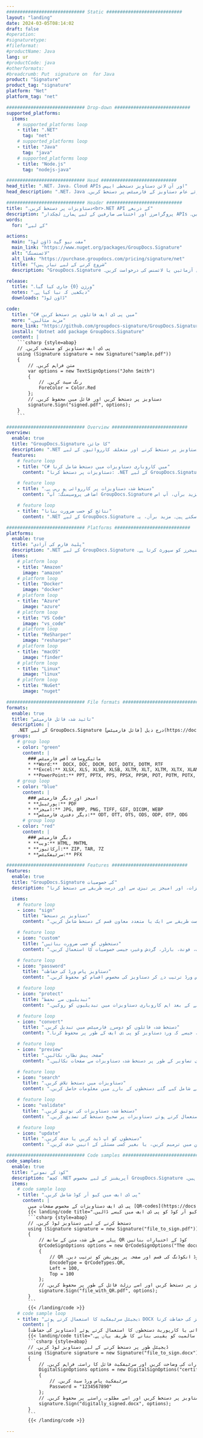 ```yaml
---
############################# Static ############################
layout: "landing"
date: 2024-03-05T08:14:02
draft: false
#operation: 
#signaturetype: 
#fileformat: 
#productName: Java
lang: ur
#productCode: java
#otherformats: 
#breadcrumb: Put  signature on  for Java
product: "Signature"
product_tag: "signature"
platform: "Net"
platform_tag: "net"

############################# Drop-down ############################
supported_platforms:
  items:
    # supported_platforms loop
    - title: ".NET"
      tag: "net"
    # supported_platforms loop
    - title: "Java"
      tag: "java"
    # supported_platforms loop
    - title: "Node.js"
      tag: "nodejs-java"

############################# Head ############################
head_title: ".NET، Java، Cloud APIs اور آن لائن دستاویز دستخطی ایپس"
head_description: ".NET، Java اور کلاؤڈ بیسڈ ایپلی کیشنز کے لیے آل ان ون دستاویز کا ای دستخطی حل حاصل کریں۔ سادہ ڈریگ اینڈ ڈراپ فیچر کا استعمال کرتے ہوئے عام دستاویز کے فارمیٹس پر دستخط کریں۔"

############################# Header ############################
title: "دستاویزات پر دستخط کریں۔<br>.NET API کے ذریعے"
description: "پروگرامرز اور اختتامی صارفین کے لیے ہمارے لچکدار APIs اور ایپ پر مبنی حل کا استعمال کرتے ہوئے کسی بھی پلیٹ فارم پر ڈیجیٹل دستاویزات اور تصاویر پر دستخط کریں۔"
words:
  for: "کے لیے"

actions:
  main: "مفت نیو گیٹ ڈاؤن لوڈ"
  main_link: "https://www.nuget.org/packages/GroupDocs.Signature"
  alt: "لائسنسنگ"
  alt_link: "https://purchase.groupdocs.com/pricing/signature/net"
  title: "شروع کرنے کے لیے تیار ہیں؟"
  description: "GroupDocs.Signature کی خصوصیات مفت میں آزمائیں یا لائسنس کی درخواست کریں۔"

release:
  title: "ورژن {0} جاری کیا گیا۔"
  notes: "دیکھیں کہ نیا کیا ہے۔"
  downloads: "ڈاؤن لوڈ"

code:
  title: "C# میں پی ڈی ایف فائلوں پر دستخط کریں"
  more: "مزید مثالیں۔"
  more_link: "https://github.com/groupdocs-signature/GroupDocs.Signature-for-.NET"
  install: "dotnet add package GroupDocs.Signature"
  content: |
    ```csharp {style=abap}   
    // پی ڈی ایف دستاویز کو منتخب کریں۔
    using (Signature signature = new Signature("sample.pdf"))
    {
        // متن فراہم کریں۔
        var options = new TextSignOptions("John Smith")
        {
            // رنگ سیٹ کریں۔
            ForeColor = Color.Red
        };
        // دستاویز پر دستخط کریں اور فائل میں محفوظ کریں۔
        signature.Sign("signed.pdf", options);
    }
    ```

############################# Overview ############################
overview:
  enable: true
  title: "GroupDocs.Signature کا جائزہ"
  description: ".NET ایپلی کیشنز میں دستاویز پر دستخط کرنے اور متعلقہ کارروائیوں کے لیے API"
  features:
    # feature loop
    - title: "C# میں کاروباری دستاویزات میں دستخط شامل کرنا"
      content: "دستاویزات پر دستخط کرنا: .NET کے لیے GroupDocs.Signature کے ساتھ، آپ پی ڈی ایف اور آفس دستاویزات میں متن، تصاویر، بارکوڈز، اور ڈیجیٹل سرٹیفکیٹس جیسے مختلف قسم کے دستخط شامل کر سکتے ہیں۔ یہ API آپ کو اپنے دستاویزات پر تقریباً کسی بھی قسم کے ڈیٹا کے ساتھ دستخط کرنے کی اجازت دیتا ہے، بشمول پوشیدہ میٹا ڈیٹا۔"

    # feature loop
    - title: "دستخط شدہ دستاویزات پر کارروائی ہو رہی ہے۔"
      content: "اضافی پروسیسنگ: آپ GroupDocs.Signature کا استعمال کرتے ہوئے دستخط شدہ دستاویزات پر طاقتور آپریشن کر سکتے ہیں۔ اس میں کاروباری دستاویزات میں موجودہ دستخطوں کی تلاش اور مخصوص معیارات کا استعمال کرتے ہوئے ان کی تصدیق کرنا شامل ہے۔ مزید برآں، آپ اس .NET API کے ذریعے دستاویز کی معلومات اور پیش نظارہ صفحات کو بازیافت کرسکتے ہیں۔"

    # feature loop
    - title: "نتائج کو حسب ضرورت بنانا"
      content: ".NET کے لیے GroupDocs.Signature حسب ضرورت کے وسیع اختیارات پیش کرتا ہے۔ آپ دستاویز کے صفحہ پر کہیں بھی دستخطوں کو درست طریقے سے رکھ سکتے ہیں اور مختلف ترتیبات کا استعمال کرتے ہوئے ان کی ظاہری شکل کو ایڈجسٹ کر سکتے ہیں۔ مزید برآں، یہ API پروسیس شدہ دستاویزات کو معاون فارمیٹس کی وسیع رینج میں محفوظ کرنے کی حمایت کرتا ہے۔"

############################# Platforms ############################
platforms:
  enable: true
  title: "پلیٹ فارم کی آزادی"
  description: ".NET کے لیے GroupDocs.Signature درج ذیل آپریٹنگ سسٹمز، فریم ورکس اور پیکیج مینیجرز کو سپورٹ کرتا ہے۔"
  items:
    # platform loop
    - title: "Amazon"
      image: "amazon"
    # platform loop
    - title: "Docker"
      image: "docker"
    # platform loop
    - title: "Azure"
      image: "azure"
    # platform loop
    - title: "VS Code"
      image: "vs_code"
    # platform loop
    - title: "ReSharper"
      image: "resharper"
    # platform loop
    - title: "macOS"
      image: "finder"
    # platform loop
    - title: "Linux"
      image: "linux"
    # platform loop
    - title: "NuGet"
      image: "nuget"

############################# File formats ############################
formats:
  enable: true
  title: "تائید شدہ فائل فارمیٹس"
  description: |
    .NET کے لیے GroupDocs.Signature درج ذیل [فائل فارمیٹس](https://docs.groupdocs.com/signature/net/supported-document-formats/) کے ساتھ کارروائیوں کی حمایت کرتا ہے۔
  groups:
    # group loop
    - color: "green"
      content: |
        ### مائیکروسافٹ آفس فارمیٹس
        * **Word:**  DOCX, DOC, DOCM, DOT, DOTX, DOTM, RTF
        * **Excel:** XLSX, XLS, XLSM, XLSB, XLTM, XLT, XLTM, XLTX, XLAM, SXC, SpreadsheetML
        * **PowerPoint:** PPT, PPTX, PPS, PPSX, PPSM, POT, POTM, POTX, PPTM
    # group loop
    - color: "blue"
      content: |
        ### امیجز اور دیگر فارمیٹس
        * **پورٹیبل:** PDF
        * **امیجز:** JPG, BMP, PNG, TIFF, GIF, DICOM, WEBP
        * **دیگر دفتری فارمیٹس:** ODT, OTT, OTS, ODS, ODP, OTP, ODG
      # group loop
    - color: "red"
      content: |
        ### دیگر فارمیٹس
        * **ویب:** HTML, MHTML
        * **آرکائیوز:** ZIP, TAR, 7Z
        * **سرٹیفکیٹس:** PFX

############################# Features ############################
features:
  enable: true
  title: "GroupDocs.Signature کی خصوصیات"
  description: "پی ڈی ایف، آفس دستاویزات، اور امیجز پر تیزی سے اور درست طریقے سے دستخط کرنا"

  items:
    # feature loop
    - icon: "sign"
      title: "دستاویز پر دستخط"
      content: "کاروباری دستاویزات پر کسی بھی مخصوص پوزیشن پر درست طریقے سے ایک یا متعدد معاون قسم کے دستخط شامل کریں۔"

    # feature loop
    - icon: "custom"
      title: "دستخطوں کو حسب ضرورت بنائیں"
      content: "دستخطوں کی ظاہری شکل کو ترتیب دینے کے لیے رنگ، فونٹ، بارڈر، گردش وغیرہ جیسی خصوصیات کا استعمال کریں۔"

    # feature loop
    - icon: "password"
      title: "دستاویز پاس ورڈ کی حفاظت"
      content: "دستخط کرنے کے بعد پاس ورڈ ترتیب دے کر دستاویز کی مخصوص اقسام کو محفوظ کریں۔"

    # feature loop
    - icon: "protect"
      title: "تبدیلیوں سے تحفظ"
      content: "ڈیجیٹل سرٹیفکیٹ کے ساتھ دستخط شامل کرنے کے بعد اہم کاروباری دستاویزات میں تبدیلیوں کو روکیں۔"

    # feature loop
    - icon: "convert"
      title: "دستخط شدہ فائلوں کو دوسرے فارمیٹس میں تبدیل کریں۔"
      content: "دستخط شدہ فائلوں کو مطلوبہ فارمیٹس میں تبدیل کریں، جیسے کہ ورڈ دستاویز کو پی ڈی ایف کے طور پر محفوظ کرنا۔"

    # feature loop
    - icon: "preview"
      title: "صفحہ پیش نظارہ نکالیں۔"
      content: "مستقبل کی پروسیسنگ کے لیے انفرادی تصاویر کے طور پر دستخط شدہ دستاویزات سے صفحات نکالیں۔"

    # feature loop
    - icon: "search"
      title: "دستاویزات میں دستخط تلاش کریں۔"
      content: "مخصوص دستاویزات میں پہلے شامل کیے گئے دستخطوں کے بارے میں معلومات حاصل کریں۔"

    # feature loop
    - icon: "validate"
      title: "دستخط شدہ دستاویزات کی توثیق کریں۔"
      content: "توثیق کی خصوصیات کا استعمال کرتے ہوئے دستاویزات پر صحیح دستخط کی تصدیق کریں۔"

    # feature loop
    - icon: "update"
      title: "دستخطوں کو اپ ڈیٹ کریں یا حذف کریں۔"
      content: "کسی صفحہ پر مخصوص دستخطوں کو آسانی سے جگہ دیں، ان کے متن میں ترمیم کریں، یا بغیر کسی مسئلے کے انہیں حذف کریں۔"

############################# Code samples ############################
code_samples:
  enable: true
  title: "کوڈ کے نمونے"
  description: "کچھ .NET آپریشنز کے لیے مخصوص GroupDocs.Signature کے کیسز استعمال کرتے ہیں۔"
  items:
    # code sample loop
    - title: "پی ڈی ایف میں کیو آر کوڈ شامل کریں۔"
      content: |
        پی ڈی ایف دستاویزات کے مخصوص صفحات میں [QR-codes](https://docs.groupdocs.com/signature/net/esign-document-with-qr-code-signature/) شامل کرنا کاروباری عمل کو بڑھا سکتا ہے۔ ذیل میں GroupDocs.Signature کا استعمال کرتے ہوئے QR کوڈ شامل کرنے کے طریقے کی ایک مثال ہے۔
        {{< landing/code title="کیو آر کوڈ کو پی ڈی ایف میں کیسے ڈالیں۔">}}
        ```csharp {style=abap}
        // دستخط کرنے کے لیے دستاویز لوڈ کریں۔
        using (Signature signature = new Signature("file_to_sign.pdf"))
        {
            // پہلے سے طے شدہ متن کے ساتھ QR کوڈ کے اختیارات بنائیں
            QrCodeSignOptions options = new QrCodeSignOptions("The document is approved by John Smith")
            {
                // QR کوڈ انکوڈنگ کی قسم اور صفحہ پر پوزیشن کو ترتیب دیں۔
                EncodeType = QrCodeTypes.QR,
                Left = 100,
                Top = 100
            };
            // دستاویز پر دستخط کریں اور اسے رزلٹ فائل کے طور پر محفوظ کریں۔
            signature.Sign("file_with_QR.pdf", options);
        }
        ```
        {{< /landing/code >}}
    # code sample loop
    - title: "ڈیجیٹل سرٹیفکیٹ کا استعمال کرتے ہوئے DOCX دستاویز کی حفاظت کرنا"
      content: |
        آپ ڈیجیٹل سرٹیفکیٹس کے بطور محفوظ کردہ ذاتی یا کارپوریٹ دستخطوں کا استعمال کرتے ہوئے [دستاویز کی حفاظت](https://docs.groupdocs.com/signature/net/esign-document-with-digital-signature/) کر سکتے ہیں۔ اس طرح کے محفوظ دستاویزات میں دستخط کو باطل کیے بغیر ترمیم نہیں کی جاسکتی ہے۔
        {{< landing/code title="دستاویز کی سالمیت کو یقینی بنانے کا طریقہ یہاں ہے۔">}}
        ```csharp {style=abap}   
        // ڈیجیٹل طور پر دستخط کرنے کے لیے دستاویز لوڈ کریں۔
        using (Signature signature = new Signature("file_to_sign.docx"))
        {
            // ڈیجیٹل دستخط کرنے کے اختیارات کی وضاحت کریں اور سرٹیفکیٹ فائل کا راستہ فراہم کریں۔
            DigitalSignOptions options = new DigitalSignOptions("certificate.pfx")
            {
                // سرٹیفکیٹ پاس ورڈ سیٹ کریں۔
                Password = "1234567890"
            };
            // دستاویز پر دستخط کریں اور اسے مطلوبہ راستے پر محفوظ کریں۔
            signature.Sign("digitally_signed.docx", options);
        }
        ```
        {{< /landing/code >}}

---
```


